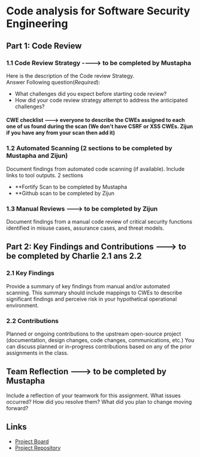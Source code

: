 # Code analysis for Software Security Engineering
## Part 1: Code Review
### 1.1 Code Review Strategy   ----> to be completed by Mustapha 
Here is the description of the Code review Strategy. <br>
Answer Following question(*Required*):
- What challenges did you expect before starting code review?
- How did your code review strategy attempt to address the anticipated challenges?
#### CWE checklist ---> everyone to describe the CWEs assigned to each one of us found during the scan (We don't have CSRF or XSS CWEs. Zijun if you have any from your scan then add it)
### 1.2 Automated Scanning  (2 sections to be completed by Mustapha and Zijun)
Document findings from automated code scanning (if available). Include links to tool outputs.
2 sections 
-  **Fortify Scan to be completed by Mustapha
-  **Github scan to be completed by Zijun

### 1.3 Manual Reviews ---> to be completed by Zijun

Document findings from a manual code review of critical security functions identified in misuse cases, assurance cases, and threat models.

## Part 2: Key Findings and Contributions  ---> to be completed by Charlie 2.1 ans 2.2
### 2.1 Key Findings
Provide a summary of key findings from manual and/or automated scanning. This summary should include mappings to CWEs to describe significant findings and perceive risk in your hypothetical operational environment.
### 2.2 Contributions
Planned or ongoing contributions to the upstream open-source project (documentation, design changes, code changes, communications, etc.) You can discuss planned or in-progress contributions based on any of the prior assignments in the class.

## Team Reflection  ---> to be completed by Mustapha 
Include a reflection of your teamwork for this assignment. What issues occurred? How did you resolve them? What did you plan to change moving forward?
## Links
- [Project Board]()
- [Project Repository]()

